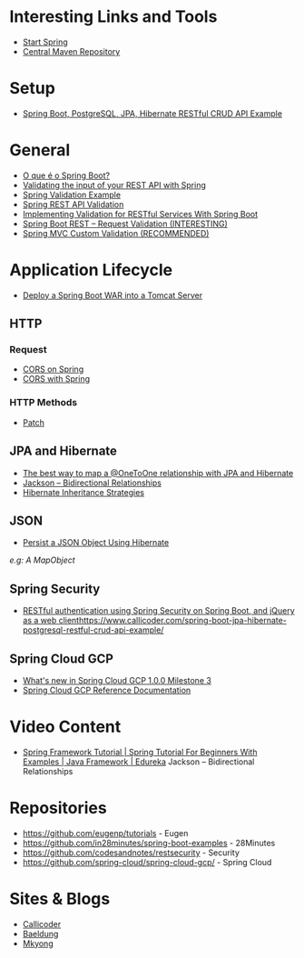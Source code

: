 # Interesting Links and Tools
- [Start Spring](http://start.spring.io/)
- [Central Maven Repository](https://search.maven.org/)

# Setup
- [Spring Boot, PostgreSQL, JPA, Hibernate RESTful CRUD API Example](https://www.callicoder.com/spring-boot-jpa-hibernate-postgresql-restful-crud-api-example/)

# General
- [O que é o Spring Boot?](http://blog.algaworks.com/spring-boot/)
- [Validating the input of your REST API with Spring](https://g00glen00b.be/validating-the-input-of-your-rest-api-with-spring/)
- [Spring Validation Example](http://www.bbenson.co/post/spring-validations-with-examples/)
- [Spring REST API Validation](https://www.mkyong.com/spring-mvc/spring-rest-api-validation/)
- [Implementing Validation for RESTful Services With Spring Boot](https://dzone.com/articles/implementing-validation-for-restful-services-with)
- [Spring Boot REST – Request Validation (INTERESTING)](https://lmonkiewicz.com/programming/get-noticed-2017/spring-boot-rest-request-validation/)
- [Spring MVC Custom Validation (RECOMMENDED)](https://www.baeldung.com/spring-mvc-custom-validator)

# Application Lifecycle
- [Deploy a Spring Boot WAR into a Tomcat Server](https://www.baeldung.com/spring-boot-war-tomcat-deploy)

## HTTP 

### Request
- [CORS on Spring](https://stackoverflow.com/questions/36809528/spring-boot-cors-filter-cors-preflight-channel-did-not-succeed)
- [CORS with Spring](https://www.baeldung.com/spring-cors)

### HTTP Methods
- [Patch](https://github.com/countrogue/spring-http-patch-example/blob/master/src/main/java/com/countrogue/spring/business/asset/controller/AssetController.java)

## JPA and Hibernate
- [The best way to map a @OneToOne relationship with JPA and Hibernate](https://vladmihalcea.com/the-best-way-to-map-a-onetoone-relationship-with-jpa-and-hibernate/)
- [Jackson – Bidirectional Relationships](https://www.baeldung.com/jackson-bidirectional-relationships-and-infinite-recursion)
- [Hibernate Inheritance Strategies](https://www.baeldung.com/hibernate-inheritance)

## JSON
- [Persist a JSON Object Using Hibernate](https://www.baeldung.com/hibernate-persist-json-object)

_e.g: A MapObject_

## Spring Security

- [RESTful authentication using Spring Security on Spring Boot, and jQuery as a web client](https://www.codesandnotes.be/2014/10/31/restful-authentication-using-spring-security-on-spring-boot-and-jquery-as-a-web-client/)https://www.callicoder.com/spring-boot-jpa-hibernate-postgresql-restful-crud-api-example/

## Spring Cloud GCP
- [What's new in Spring Cloud GCP 1.0.0 Milestone 3](https://spring.io/blog/2018/04/16/what-s-new-in-spring-cloud-gcp-1-0-0-milestone-3)
- [Spring Cloud GCP Reference Documentation](https://docs.spring.io/spring-cloud-gcp/docs/1.0.0.M3/reference/htmlsingle/)

# Video Content
- [Spring Framework Tutorial | Spring Tutorial For Beginners With Examples | Java Framework | Edureka](https://www.youtube.com/watch?v=rMLP-NEPgnM)
Jackson – Bidirectional Relationships
# Repositories
- https://github.com/eugenp/tutorials - Eugen
- https://github.com/in28minutes/spring-boot-examples - 28Minutes
- https://github.com/codesandnotes/restsecurity - Security
- https://github.com/spring-cloud/spring-cloud-gcp/ - Spring Cloud

# Sites & Blogs
- [Callicoder](https://www.callicoder.com/categories/spring-boot/)
- [Baeldung](https://www.baeldung.com/)
- [Mkyong](https://www.mkyong.com/)

